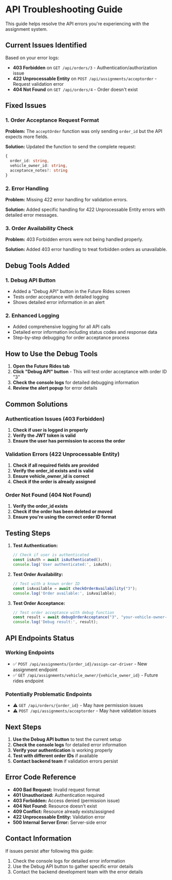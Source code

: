# API Troubleshooting Guide

This guide helps resolve the API errors you're experiencing with the assignment system.

## Current Issues Identified

Based on your error logs:
- **403 Forbidden** on `GET /api/orders/3` - Authentication/authorization issue
- **422 Unprocessable Entity** on `POST /api/assignments/acceptorder` - Request validation error
- **404 Not Found** on `GET /api/orders/4` - Order doesn't exist

## Fixed Issues

### 1. Order Acceptance Request Format
**Problem:** The `acceptOrder` function was only sending `order_id` but the API expects more fields.

**Solution:** Updated the function to send the complete request:
```typescript
{
  order_id: string,
  vehicle_owner_id: string,
  acceptance_notes?: string
}
```

### 2. Error Handling
**Problem:** Missing 422 error handling for validation errors.

**Solution:** Added specific handling for 422 Unprocessable Entity errors with detailed error messages.

### 3. Order Availability Check
**Problem:** 403 Forbidden errors were not being handled properly.

**Solution:** Added 403 error handling to treat forbidden orders as unavailable.

## Debug Tools Added

### 1. Debug API Button
- Added a "Debug API" button in the Future Rides screen
- Tests order acceptance with detailed logging
- Shows detailed error information in an alert

### 2. Enhanced Logging
- Added comprehensive logging for all API calls
- Detailed error information including status codes and response data
- Step-by-step debugging for order acceptance process

## How to Use the Debug Tools

1. **Open the Future Rides tab**
2. **Click "Debug API" button** - This will test order acceptance with order ID "3"
3. **Check the console logs** for detailed debugging information
4. **Review the alert popup** for error details

## Common Solutions

### Authentication Issues (403 Forbidden)
1. **Check if user is logged in properly**
2. **Verify the JWT token is valid**
3. **Ensure the user has permission to access the order**

### Validation Errors (422 Unprocessable Entity)
1. **Check if all required fields are provided**
2. **Verify the order_id exists and is valid**
3. **Ensure vehicle_owner_id is correct**
4. **Check if the order is already assigned**

### Order Not Found (404 Not Found)
1. **Verify the order_id exists**
2. **Check if the order has been deleted or moved**
3. **Ensure you're using the correct order ID format**

## Testing Steps

1. **Test Authentication:**
   ```typescript
   // Check if user is authenticated
   const isAuth = await isAuthenticated();
   console.log('User authenticated:', isAuth);
   ```

2. **Test Order Availability:**
   ```typescript
   // Test with a known order ID
   const isAvailable = await checkOrderAvailability("3");
   console.log('Order available:', isAvailable);
   ```

3. **Test Order Acceptance:**
   ```typescript
   // Test order acceptance with debug function
   const result = await debugOrderAcceptance("3", "your-vehicle-owner-id");
   console.log('Debug result:', result);
   ```

## API Endpoints Status

### Working Endpoints
- ✅ `POST /api/assignments/{order_id}/assign-car-driver` - New assignment endpoint
- ✅ `GET /api/assignments/vehicle_owner/{vehicle_owner_id}` - Future rides endpoint

### Potentially Problematic Endpoints
- ⚠️ `GET /api/orders/{order_id}` - May have permission issues
- ⚠️ `POST /api/assignments/acceptorder` - May have validation issues

## Next Steps

1. **Use the Debug API button** to test the current setup
2. **Check the console logs** for detailed error information
3. **Verify your authentication** is working properly
4. **Test with different order IDs** if available
5. **Contact backend team** if validation errors persist

## Error Code Reference

- **400 Bad Request:** Invalid request format
- **401 Unauthorized:** Authentication required
- **403 Forbidden:** Access denied (permission issue)
- **404 Not Found:** Resource doesn't exist
- **409 Conflict:** Resource already exists/assigned
- **422 Unprocessable Entity:** Validation error
- **500 Internal Server Error:** Server-side error

## Contact Information

If issues persist after following this guide:
1. Check the console logs for detailed error information
2. Use the Debug API button to gather specific error details
3. Contact the backend development team with the error details
